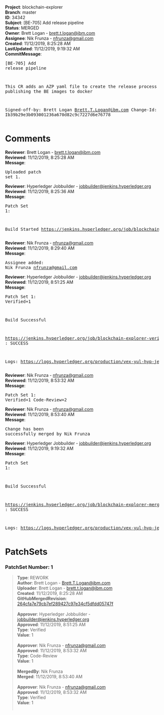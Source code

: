 <strong>Project</strong>: blockchain-explorer<br><strong>Branch</strong>: master<br><strong>ID</strong>: 34342<br><strong>Subject</strong>: [BE-705] Add release pipeline<br><strong>Status</strong>: MERGED<br><strong>Owner</strong>: Brett Logan - brett.t.logan@ibm.com<br><strong>Assignee</strong>: Nik Frunza - nfrunza@gmail.com<br><strong>Created</strong>: 11/12/2019, 8:25:28 AM<br><strong>LastUpdated</strong>: 11/12/2019, 9:19:32 AM<br><strong>CommitMessage</strong>:<br><pre>[BE-705] Add release pipeline

This CR adds an AZP yaml file to create
the release process by publishing
the BE images to docker

Signed-off-by: Brett Logan <Brett.T.Logan@ibm.com>
Change-Id: Ib39b29e3b093001236a670d82c9c7227d6e76778
</pre><h1>Comments</h1><strong>Reviewer</strong>: Brett Logan - brett.t.logan@ibm.com<br><strong>Reviewed</strong>: 11/12/2019, 8:25:28 AM<br><strong>Message</strong>: <pre>Uploaded patch set 1.</pre><strong>Reviewer</strong>: Hyperledger Jobbuilder - jobbuilder@jenkins.hyperledger.org<br><strong>Reviewed</strong>: 11/12/2019, 8:25:36 AM<br><strong>Message</strong>: <pre>Patch Set 1:

Build Started https://jenkins.hyperledger.org/job/blockchain-explorer-verify-x86_64/336/</pre><strong>Reviewer</strong>: Nik Frunza - nfrunza@gmail.com<br><strong>Reviewed</strong>: 11/12/2019, 8:29:40 AM<br><strong>Message</strong>: <pre>Assignee added: Nik Frunza <nfrunza@gmail.com></pre><strong>Reviewer</strong>: Hyperledger Jobbuilder - jobbuilder@jenkins.hyperledger.org<br><strong>Reviewed</strong>: 11/12/2019, 8:51:25 AM<br><strong>Message</strong>: <pre>Patch Set 1: Verified+1

Build Successful 

https://jenkins.hyperledger.org/job/blockchain-explorer-verify-x86_64/336/ : SUCCESS

Logs: https://logs.hyperledger.org/production/vex-yul-hyp-jenkins-3/blockchain-explorer-verify-x86_64/336</pre><strong>Reviewer</strong>: Nik Frunza - nfrunza@gmail.com<br><strong>Reviewed</strong>: 11/12/2019, 8:53:32 AM<br><strong>Message</strong>: <pre>Patch Set 1: Verified+1 Code-Review+2</pre><strong>Reviewer</strong>: Nik Frunza - nfrunza@gmail.com<br><strong>Reviewed</strong>: 11/12/2019, 8:53:40 AM<br><strong>Message</strong>: <pre>Change has been successfully merged by Nik Frunza</pre><strong>Reviewer</strong>: Hyperledger Jobbuilder - jobbuilder@jenkins.hyperledger.org<br><strong>Reviewed</strong>: 11/12/2019, 9:19:32 AM<br><strong>Message</strong>: <pre>Patch Set 1:

Build Successful 

https://jenkins.hyperledger.org/job/blockchain-explorer-merge-x86_64/163/ : SUCCESS

Logs: https://logs.hyperledger.org/production/vex-yul-hyp-jenkins-3/blockchain-explorer-merge-x86_64/163</pre><h1>PatchSets</h1><h3>PatchSet Number: 1</h3><blockquote><strong>Type</strong>: REWORK<br><strong>Author</strong>: Brett Logan - Brett.T.Logan@ibm.com<br><strong>Uploader</strong>: Brett Logan - brett.t.logan@ibm.com<br><strong>Created</strong>: 11/12/2019, 8:25:28 AM<br><strong>GitHubMergedRevision</strong>: [264cfa7e79cb7ef289427c97e34cf5dfdd05747f](https://github.com/hyperledger/blockchain-explorer/commit/264cfa7e79cb7ef289427c97e34cf5dfdd05747f)<br><br><strong>Approver</strong>: Hyperledger Jobbuilder - jobbuilder@jenkins.hyperledger.org<br><strong>Approved</strong>: 11/12/2019, 8:51:25 AM<br><strong>Type</strong>: Verified<br><strong>Value</strong>: 1<br><br><strong>Approver</strong>: Nik Frunza - nfrunza@gmail.com<br><strong>Approved</strong>: 11/12/2019, 8:53:32 AM<br><strong>Type</strong>: Code-Review<br><strong>Value</strong>: 1<br><br><strong>MergedBy</strong>: Nik Frunza<br><strong>Merged</strong>: 11/12/2019, 8:53:40 AM<br><br><strong>Approver</strong>: Nik Frunza - nfrunza@gmail.com<br><strong>Approved</strong>: 11/12/2019, 8:53:32 AM<br><strong>Type</strong>: Verified<br><strong>Value</strong>: 1<br><br></blockquote>